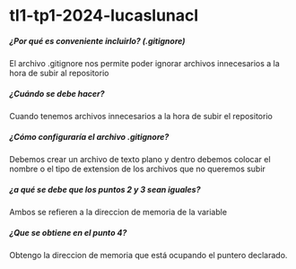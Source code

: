 # tl1-tp1-2024-lucaslunacl
##### ¿Por qué es conveniente incluirlo? (.gitignore)
El archivo .gitignore nos permite poder ignorar archivos innecesarios a la hora de subir al repositorio
##### ¿Cuándo se debe hacer?
Cuando tenemos archivos innecesarios a la hora de subir el repositorio
##### ¿Cómo configuraría el archivo .gitignore?
Debemos crear un archivo de texto plano y dentro debemos colocar el nombre o el tipo de extension de los archivos que no queremos subir

#####  ¿a qué se debe que los puntos 2 y 3 sean iguales?
Ambos se refieren a la direccion de memoria de la variable
#####  ¿Que se obtiene en el punto 4?
Obtengo la direccion de memoria que está ocupando el puntero declarado.
